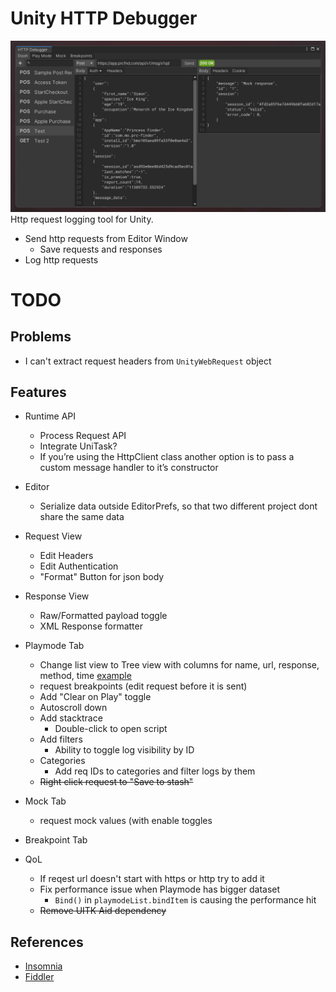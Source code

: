 # Unity HTTP Debugger
![](Documentation~/EditorWindow.jpg)
Http request logging tool for Unity. 

- Send http requests from Editor Window
  - Save requests and responses
- Log http requests
 
# TODO
## Problems
- I can't extract request headers from `UnityWebRequest` object

## Features
- Runtime API
    - Process Request API
    - Integrate UniTask?
    - If you’re using the HttpClient class another option is to pass a custom message handler to it’s constructor

- Editor
    - Serialize data outside EditorPrefs, so that two different project dont share the same data

- Request View
    - Edit Headers
    - Edit Authentication
    - "Format" Button for json body

- Response View
    - Raw/Formatted payload toggle
    - XML Response formatter

- Playmode Tab
    - Change list view to Tree view with columns for name, url, response, method, time [example](https://dotnetanalysis.blogspot.com/2012/11/http-status-codes-tutorial.html)
    - request breakpoints (edit request before it is sent)
    - Add "Clear on Play" toggle
    - Autoscroll down
    - Add stacktrace
        - Double-click to open script
    - Add filters
        - Ability to toggle log visibility by ID
    - Categories
        - Add req IDs to categories and filter logs by them
    - ~~Right click request to "Save to stash"~~     

- Mock Tab
    - request mock values (with enable toggles

- Breakpoint Tab

- QoL
    - If reqest url doesn't start with https or http try to add it
    - Fix performance issue when Playmode has bigger dataset
      - `Bind()` in `playmodeList.bindItem` is causing the performance hit
    - ~~Remove UITK Aid dependency~~

## References
- [Insomnia](https://github.com/Kong/insomnia)
- [Fiddler](https://imgur.com/SF40wep)
